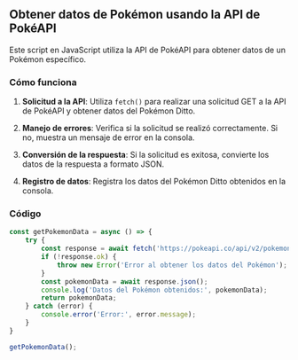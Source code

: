 ## Obtener datos de Pokémon usando la API de PokéAPI

Este script en JavaScript utiliza la API de PokéAPI para obtener datos de un Pokémon específico.

### Cómo funciona

1. **Solicitud a la API**: Utiliza `fetch()` para realizar una solicitud GET a la API de PokéAPI y obtener datos del Pokémon Ditto.

2. **Manejo de errores**: Verifica si la solicitud se realizó correctamente. Si no, muestra un mensaje de error en la consola.

3. **Conversión de la respuesta**: Si la solicitud es exitosa, convierte los datos de la respuesta a formato JSON.

4. **Registro de datos**: Registra los datos del Pokémon Ditto obtenidos en la consola.

### Código

```javascript
const getPokemonData = async () => {
    try {
        const response = await fetch('https://pokeapi.co/api/v2/pokemon/ditto');
        if (!response.ok) {
            throw new Error('Error al obtener los datos del Pokémon');
        }
        const pokemonData = await response.json();
        console.log('Datos del Pokémon obtenidos:', pokemonData);
        return pokemonData;
    } catch (error) {
        console.error('Error:', error.message);
    }
}

getPokemonData();
